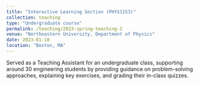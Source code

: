 ```yaml
---
title: "Interactive Learning Section (PHYS1153)"
collection: teaching
type: "Undergraduate course"
permalink: /teaching/2023-spring-teaching-2
venue: "Northeastern University, Department of Physics"
date: 2023-01-10
location: "Boston, MA"
---
```


Served as a Teaching Assistant for an undergraduate class, supporting around 30 engineering students by providing guidance on problem-solving approaches, explaining key exercises, and grading their in-class quizzes.
